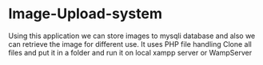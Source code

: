 # Image-Upload-system
Using this application we can store images to mysqli database and also we can retrieve the image for different use.
It uses PHP file handling 
Clone all files and put it in a folder and run it on local xampp server or WampServer
